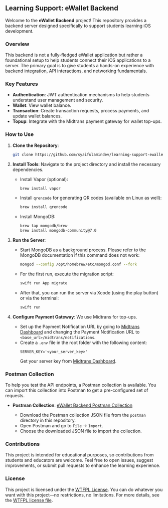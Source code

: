 ## Learning Support: eWallet Backend

Welcome to the **eWallet Backend** project! This repository provides a backend server designed specifically to support students learning iOS development.

### Overview

This backend is not a fully-fledged eWallet application but rather a foundational setup to help students connect their iOS applications to a server. The primary goal is to give students a hands-on experience with backend integration, API interactions, and networking fundamentals.

### Key Features

- **Authentication**: JWT authentication mechanisms to help students understand user management and security.
- **Wallet**: View wallet balance.
- **Transaction**: Create transaction requests, process payments, and update wallet balances.
- **Topup**: Integrate with the Midtrans payment gateway for wallet top-ups.

### How to Use

1. **Clone the Repository**:
   ```sh
   git clone https://github.com/syaifulamindev/learning-support-ewallet-backend.git
   ```

2. **Install Tools**:
   Navigate to the project directory and install the necessary dependencies.

   - Install Vapor (optional):
     ```sh
     brew install vapor
     ```

   - Install `qrencode` for generating QR codes (available on Linux as well):
     ```sh
     brew install qrencode
     ```

   - Install MongoDB:
     ```sh
     brew tap mongodb/brew
     brew install mongodb-community@7.0
     ```

3. **Run the Server**:
   - Start MongoDB as a background process. Please refer to the MongoDB documentation if this command does not work:
     ```sh
     mongod --config /opt/homebrew/etc/mongod.conf --fork
     ```

   - For the first run, execute the migration script:
     ```sh
     swift run App migrate
     ```

   - After that, you can run the server via Xcode (using the play button) or via the terminal:
     ```sh
     swift run
     ```

4. **Configure Payment Gateway**:
   We use Midtrans for top-ups.
   
   - Set up the Payment Notification URL by going to [Midtrans Dashboard](https://dashboard.sandbox.midtrans.com/settings/payment/notification) and changing the Payment Notification URL to `<base_url>/midtrans/notifications`.
   - Create a `.env` file in the root folder with the following content:
     ```env
     SERVER_KEY='<your_server_key>'
     ```
     Get your server key from [Midtrans Dashboard](https://dashboard.sandbox.midtrans.com/settings/config_info).
     
### Postman Collection

To help you test the API endpoints, a Postman collection is available. You can import this collection into Postman to get a pre-configured set of requests.

- **Postman Collection**: [eWallet Backend Postman Collection](postman/eWallet_Backend_Collection.json)

  - Download the Postman collection JSON file from the `postman` directory in this repository.
  - Open Postman and go to `File` -> `Import`.
  - Choose the downloaded JSON file to import the collection.
    
### Contributions

This project is intended for educational purposes, so contributions from students and educators are welcome. Feel free to open issues, suggest improvements, or submit pull requests to enhance the learning experience.

### License

This project is licensed under the [WTFPL License](LICENSE). 
You can do whatever you want with this project—no restrictions, no limitations. 
For more details, see the [WTFPL license file](LICENSE).
